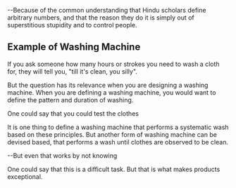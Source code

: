 --Because of the common understanding that Hindu scholars define arbitrary numbers, and that the reason they do it is simply out of superstitious stupidity and to control people.
## Example of Washing Machine

If you ask someone how many hours or strokes you need to wash a cloth for, they will tell you, "till it's clean, you silly".

But the question has its relevance when you are designing a washing machine.
When you are defining a washing machine, you would want to define the pattern and duration of washing.

One could say that you could test the clothes 

It is one thing to define a washing machine that performs a systematic wash based on these principles.
But another form of washing machine can be devised based, that performs a wash until clothes are observed to be clean.

--But even that works by not knowing

One could say that this is a difficult task.
But that is what makes products exceptional.
